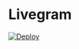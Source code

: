 # Livegram

[![Deploy](https://www.herokucdn.com/deploy/button.svg)](https://heroku.com/deploy?template=https://github.com/okay-retard/Livegram)
